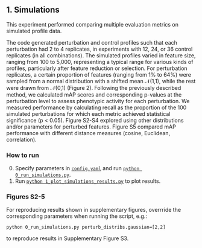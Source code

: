 ## 1. Simulations

This experiment performed comparing multiple evaluation metrics on simulated profile data.

The code generated perturbation and control profiles such that each perturbation had 2 to 4 replicates, in experiments with 12, 24, or 36 control replicates (in all combinations). The simulated profiles varied in feature size, ranging from 100 to 5,000, representing a typical range for various kinds of profiles, particularly after feature reduction or selection. For perturbation replicates, a certain proportion of features (ranging from 1% to 64%) were sampled from a normal distribution with a shifted mean 𝒩(1,1), while the rest were drawn from 𝒩(0,1) (Figure 2). Following the previously described method, we calculated mAP scores and corresponding p-values at the perturbation level to assess phenotypic activity for each perturbation. We measured performance by calculating recall as the proportion of the 100 simulated perturbations for which each metric achieved statistical significance (p < 0.05). Figure S2-S4 explored using other distributions and/or parameters for perturbed features. Figure S5 compared mAP performance with different distance measures (cosine, Euclidean, correlation).

### How to run

0. Specify parameters in [`config.yaml`](./config.yaml) and run [`python 0_run_simulations.py`](./0_run_simulations.py).
1. Run [`python 1_plot_simulations_results.py`](./1_plot_simulations_results.py) to plot results.

### Figures S2-5

For reproducing results shown in supplementary figures, overrride the corresponding parameters when running the script, e.g.:

```
python 0_run_simulations.py perturb_distribs.gaussian=[2,2]
```

to reproduce results in Supplementary Figure S3.